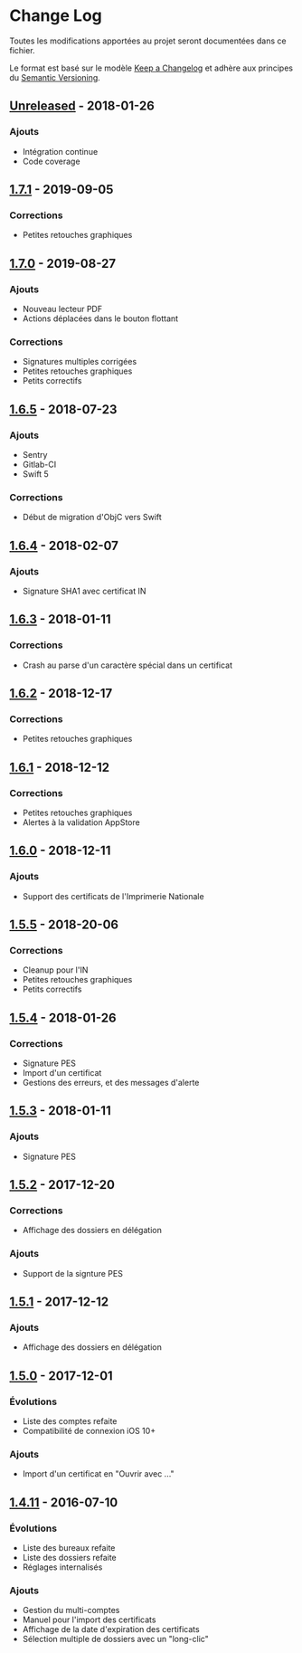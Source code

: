 # Change Log

Toutes les modifications apportées au projet seront documentées dans ce fichier.

Le format est basé sur le modèle [Keep a Changelog](http://keepachangelog.com/) 
et adhère aux principes du [Semantic Versioning](http://semver.org/).



## [Unreleased] - 2018-01-26

### Ajouts
- Intégration continue
- Code coverage



## [1.7.1] - 2019-09-05

### Corrections
- Petites retouches graphiques



## [1.7.0] - 2019-08-27

### Ajouts
- Nouveau lecteur PDF
- Actions déplacées dans le bouton flottant

### Corrections
- Signatures multiples corrigées
- Petites retouches graphiques
- Petits correctifs



## [1.6.5] - 2018-07-23

### Ajouts
- Sentry
- Gitlab-CI
- Swift 5

### Corrections
- Début de migration d'ObjC vers Swift


## [1.6.4] - 2018-02-07

### Ajouts
- Signature SHA1 avec certificat IN



## [1.6.3] - 2018-01-11

### Corrections
- Crash au parse d'un caractère spécial dans un certificat



## [1.6.2] - 2018-12-17

### Corrections
- Petites retouches graphiques



## [1.6.1] - 2018-12-12

### Corrections
- Petites retouches graphiques
- Alertes à la validation AppStore



## [1.6.0] - 2018-12-11

### Ajouts
- Support des certificats de l'Imprimerie Nationale



## [1.5.5] - 2018-20-06

### Corrections
- Cleanup pour l'IN
- Petites retouches graphiques
- Petits correctifs



## [1.5.4] - 2018-01-26

### Corrections
- Signature PES
- Import d'un certificat
- Gestions des erreurs, et des messages d'alerte



## [1.5.3] - 2018-01-11

### Ajouts
- Signature PES



## [1.5.2] - 2017-12-20

### Corrections
- Affichage des dossiers en délégation

### Ajouts
- Support de la signture PES



## [1.5.1] - 2017-12-12

### Ajouts
- Affichage des dossiers en délégation



## [1.5.0] - 2017-12-01

### Évolutions
- Liste des comptes refaite
- Compatibilité de connexion iOS 10+

### Ajouts
- Import d'un certificat en "Ouvrir avec ..."



## [1.4.11] - 2016-07-10

### Évolutions
- Liste des bureaux refaite
- Liste des dossiers refaite
- Réglages internalisés

### Ajouts
- Gestion du multi-comptes
- Manuel pour l'import des certificats
- Affichage de la date d'expiration des certificats
- Sélection multiple de dossiers avec un "long-clic"



[Unreleased]: https://gitlab.libriciel.fr/i-parapheur/iParapheur-iOS/tree/develop
[1.7.1]: https://gitlab.libriciel.fr/i-parapheur/iParapheur-iOS/tags/1.7.1
[1.7.0]: https://gitlab.libriciel.fr/i-parapheur/iParapheur-iOS/tags/1.7.0
[1.6.5]: https://gitlab.libriciel.fr/i-parapheur/iParapheur-iOS/tags/1.6.5
[1.6.4]: https://gitlab.libriciel.fr/i-parapheur/iParapheur-iOS/tags/1.6.4
[1.6.3]: https://gitlab.libriciel.fr/i-parapheur/iParapheur-iOS/tags/1.6.3
[1.6.2]: https://gitlab.libriciel.fr/i-parapheur/iParapheur-iOS/tags/1.6.2
[1.6.1]: https://gitlab.libriciel.fr/i-parapheur/iParapheur-iOS/tags/1.6.1
[1.6.0]: https://gitlab.libriciel.fr/i-parapheur/iParapheur-iOS/tags/1.6.0
[1.5.5]: https://gitlab.libriciel.fr/i-parapheur/iParapheur-iOS/tags/1.5.5
[1.5.4]: https://gitlab.libriciel.fr/i-parapheur/iParapheur-iOS/tags/1.5.4
[1.5.3]: https://gitlab.libriciel.fr/i-parapheur/iParapheur-iOS/tags/1.5.3
[1.5.2]: https://gitlab.libriciel.fr/i-parapheur/iParapheur-iOS/tags/1.5.2
[1.5.1]: https://gitlab.libriciel.fr/i-parapheur/iParapheur-iOS/tags/1.5.1
[1.5.0]: https://gitlab.libriciel.fr/i-parapheur/iParapheur-iOS/tags/1.5.0
[1.4.11]: https://gitlab.libriciel.fr/i-parapheur/iParapheur-iOS/tags/1.4.11

